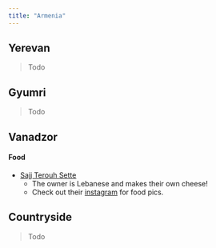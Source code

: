 ```yaml
---
title: "Armenia"
---
```


## Yerevan

> Todo

## Gyumri

> Todo

## Vanadzor

#### Food
- [Sajj Terouh Sette](https://goo.gl/maps/xkiJ3KTHTgacn2EM7)
	- The owner is Lebanese and makes their own cheese!
	- Check out their [instagram](https://www.instagram.com/sajj_terouh_sette/) for food pics.

## Countryside

> Todo

